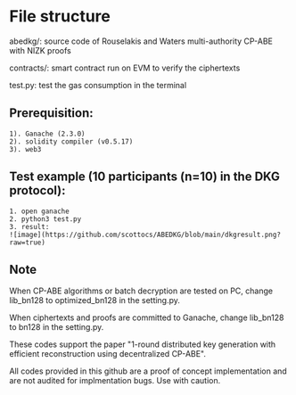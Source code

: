 # File structure
abedkg/: source code of Rouselakis and Waters multi-authority CP-ABE with NIZK proofs 

contracts/: smart contract run on EVM to verify the ciphertexts

test.py: test the gas consumption in the terminal

## Prerequisition:
    1). Ganache (2.3.0)    
    2). solidity compiler (v0.5.17)
    3). web3

## Test example (10 participants (n=10) in the DKG protocol):
	1. open ganache
    2. python3 test.py
    3. result:
    ![image](https://github.com/scottocs/ABEDKG/blob/main/dkgresult.png?raw=true)

## Note
When CP-ABE algorithms or batch decryption are tested on PC, change lib_bn128 to optimized_bn128 in the setting.py. 

When ciphertexts and proofs are committed to Ganache, change lib_bn128 to bn128 in the setting.py. 

These codes support the paper "1-round distributed key generation with efficient reconstruction using decentralized CP-ABE".

All codes provided in this github are a proof of concept implementation and are not audited for implmentation bugs. Use with caution.
